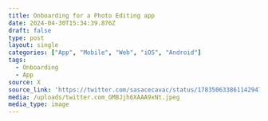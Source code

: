 ```yaml
---
title: Onboarding for a Photo Editing app
date: 2024-04-30T15:34:39.876Z
draft: false
type: post
layout: single
categories: ["App", "Mobile", "Web", "iOS", "Android"]
tags:
  - Onboarding
  - App
source: X
source_link: 'https://twitter.com/sasacecavac/status/1783506338611429478'
media: /uploads/twitter.com_GMBJjh6XAAA9xNt.jpeg
media_type: image
---
```



